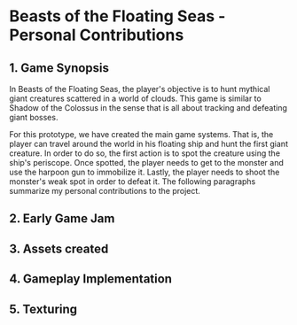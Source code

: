 # Beasts of the Floating Seas - Personal Contributions

## 1. Game Synopsis

In Beasts of the Floating Seas, the player's objective is to hunt mythical giant creatures scattered in a world of clouds. This game is similar to Shadow of the Colossus in the sense that is all about tracking and defeating giant bosses.

For this prototype, we have created the main game systems. That is, the player can travel around the world in his floating ship and hunt the first giant creature. In order to do so, the first action is to spot the creature using the ship's periscope. Once spotted, the player needs to get to the monster and use the harpoon gun to immobilize it. Lastly, the player needs to shoot the monster's weak spot in order to defeat it. The following paragraphs summarize my personal contributions to the project.

## 2. Early Game Jam
## 3. Assets created
## 4. Gameplay Implementation
## 5. Texturing
